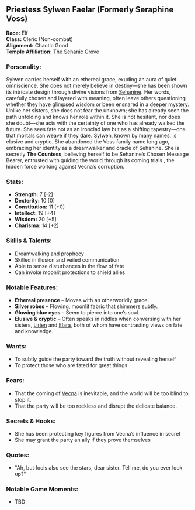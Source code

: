 ## Priestess Sylwen Faelar (Formerly Seraphine Voss)

**Race:** Elf  
**Class:** Cleric (Non-combat)  
**Alignment:** Chaotic Good  
**Temple Affiliation:** [The Sehanic Grove](../temples/SehanicGrove.md)  

### **Personality:**
Sylwen carries herself with an ethereal grace, exuding an aura of quiet omniscience. She does not merely believe in destiny—she has been shown its intricate design through divine visions from [Sehanine](../deities/Sehanine.md). Her words, carefully chosen and layered with meaning, often leave others questioning whether they have glimpsed wisdom or been ensnared in a deeper mystery. Unlike her sisters, she does not fear the unknown; she has already seen the path unfolding and knows her role within it. She is not hesitant, nor does she doubt—she acts with the certainty of one who has already walked the future.  She sees fate not as an ironclad law but as a shifting tapestry—one that mortals can weave if they dare.
Sylwen, known by many names, is elusive and cryptic. She abandoned the Voss family name long ago, embracing her identity as a dreamwalker and oracle of Sehanine. 
She is secretly **The Countess**, believing herself to be Sehanine’s Chosen Message Bearer, entrusted with guiding the world through its coming trials., the hidden force working against Vecna’s corruption. 

### **Stats:**  
- **Strength:** 7 [-2]  
- **Dexterity:** 10 [0]  
- **Constitution:** 11 [+0]  
- **Intellect:** 19 [+4]  
- **Wisdom:** 20 [+5]  
- **Charisma:** 14 [+2]  

### **Skills & Talents:**  
- Dreamwalking and prophecy  
- Skilled in illusion and veiled communication  
- Able to sense disturbances in the flow of fate  
- Can invoke moonlit protections to shield allies  

### **Notable Features:**  
- **Ethereal presence** – Moves with an otherworldly grace.  
- **Silver robes** – Flowing, moonlit fabric that shimmers subtly.  
- **Glowing blue eyes** – Seem to pierce into one’s soul.  
- **Elusive & cryptic** – Often speaks in riddles when conversing with her sisters, [Lirien](./LirienVoss.md) and [Elara](./ElaraVoss.md), both of whom have contrasting views on fate and knowledge.  

### **Wants:**  
- To subtly guide the party toward the truth without revealing herself  
- To protect those who are fated for great things  

### **Fears:**

- That the coming of [Vecna](../deities/Vecna.md) is inevitable, and the world will be too blind to stop it.
- That the party will be too reckless and disrupt the delicate balance.  

### **Secrets & Hooks:**  
- She has been protecting key figures from Vecna’s influence in secret  
- She may grant the party an ally if they prove themselves  

### **Quotes:**  
- "Ah, but fools also see the stars, dear sister. Tell me, do you ever look up?"

### **Notable Game Moments:**  
- TBD  
